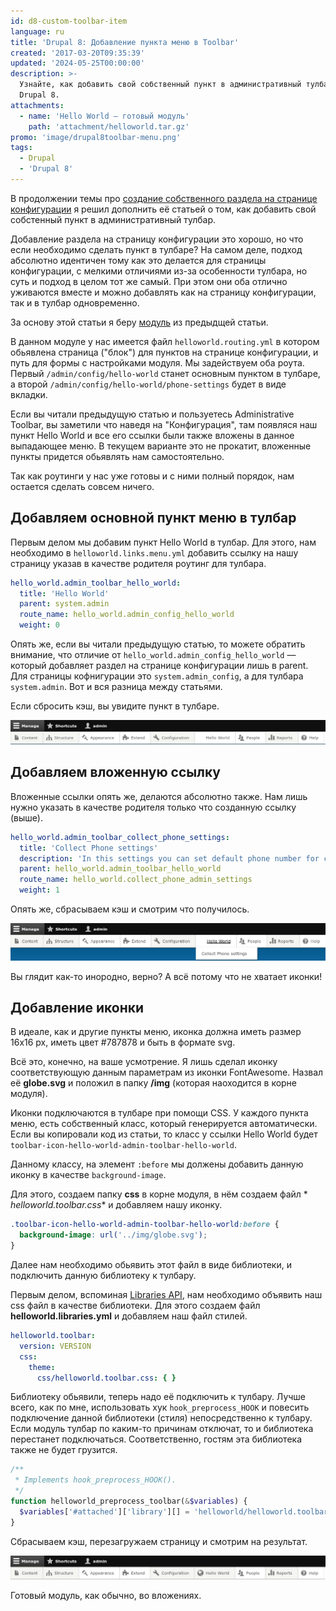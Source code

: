 ```yaml
---
id: d8-custom-toolbar-item
language: ru
title: 'Drupal 8: Добавление пункта меню в Toolbar'
created: '2017-03-20T09:35:39'
updated: '2024-05-25T00:00:00'
description: >-
  Узнайте, как добавить свой собственный пункт в административный тулбар
  Drupal 8.
attachments:
  - name: 'Hello World — готовый модуль'
    path: 'attachment/helloworld.tar.gz'
promo: 'image/drupal8toolbar-menu.png'
tags:
  - Drupal
  - 'Drupal 8'
---
```


В продолжении темы про 
[создание собственного раздела на странице конфигурации][d8-custom-configure-section]
я решил дополнить её статьей о том, как добавить свой собстенный пункт в 
административный тулбар.

Добавление раздела на страницу конфигурации это хорошо, но что если необходимо
сделать пункт в тулбаре? На самом деле, подход абсолютно идентичен тому как это
делается для страницы конфигурации, с мелкими отличиями из-за особенности
тулбара, но суть и подход в целом тот же самый. При этом они оба отлично
уживаются вместе и можно добавлять как на страницу конфигурации, так и в тулбар
одновременно.

За основу этой статьи я
беру [модуль](/sites/default/files/blog/attachment/2017/3/17/hello%20and%20csv.tar.gz)
из предыдщей статьи.

В данном модуле у нас имеется файл `helloworld.routing.yml` в котором обьявлена
страница ("блок") для пунктов на странице конфигурации, и путь для формы с
настройками модуля. Мы задействуем оба роута. Первый `/admin/config/hello-world`
станет основным пунктом в тулбаре, а
второй `/admin/config/hello-world/phone-settings` будет в виде вкладки.

Если вы читали предыдущую статью и пользуетесь Administrative Toolbar, вы
заметили что наведя на "Конфигурация", там появляся наш пункт Hello World и все
его ссылки были также вложены в данное выпадающее меню. В текущем варианте это
не прокатит, вложенные пункты придется обьявлять нам самостоятельно.

Так как роутинги у нас уже готовы и с ними полный порядок, нам остается сделать
совсем ничего.

## Добавляем основной пункт меню в тулбар

Первым делом мы добавим пункт Hello World в тулбар. Для этого, нам необходимо
в `helloworld.links.menu.yml` добавить ссылку на нашу страницу указав в качестве
родителя роутинг для тулбара.

```yaml {"header":"helloworld.links.menu.yml"}
hello_world.admin_toolbar_hello_world:
  title: 'Hello World'
  parent: system.admin
  route_name: hello_world.admin_config_hello_world
  weight: 0
```

Опять же, если вы читали предыдущую статью, то можете обратить внимание, что
отличие от `hello_world.admin_config_hello_world` — который добавляет раздел на
странице конфигурации лишь в parent. Для страницы кофнигурации
это `system.admin_config`, а для тулбара `system.admin`. Вот и вся разница между
статьями.

Если сбросить кэш, вы увидите пункт в тулбаре.

![Toolbar - один пункт.](image/toolbar-1.png)

## Добавляем вложенную ссылку

Вложенные ссылки опять же, делаются абсолютно также. Нам лишь нужно указать в
качестве родителя только что созданную ссылку (выше).

```yaml {"header":"helloworld.links.menu.yml"}
hello_world.admin_toolbar_collect_phone_settings:
  title: 'Collect Phone settings'
  description: 'In this settings you can set default phone number for collect phone form.'
  parent: hello_world.admin_toolbar_hello_world
  route_name: hello_world.collect_phone_admin_settings
  weight: 1
```

Опять же, сбрасываем кэш и смотрим что получилось.

![Toolbar - вложенная ссылка.](image/toolbar-2.png)

Вы глядит как-то инородно, верно? А всё потому что не хватает иконки!

## Добавление иконки

В идеале, как и другие пункты меню, иконка должна иметь размер 16x16 px, иметь
цвет #787878 и быть в формате svg.

Всё это, конечно, на ваше усмотрение. Я лишь сделал иконку соответствующую
данным параметрам из иконки FontAwesome. Назвал её **globe.svg** и положил в
папку **/img** (которая наоходится в корне модуля).

Иконки подключаются в тулбаре при помощи CSS. У каждого пункта меню, есть
собственный класс, который генерируется автоматически. Если вы копировали код из
статьи, то класс у ссылки Hello World
будет `toolbar-icon-hello-world-admin-toolbar-hello-world`.

Данному классу, на элемент `:before` мы должены добавить данную иконку в
качестве `background-image`.

Для этого, создаем папку **css** в корне модуля, в нём создаем файл *
*helloworld.toolbar.css** и добавляем нашу иконку.

```css {"header":"css/helloworld.toolbar.css"}
.toolbar-icon-hello-world-admin-toolbar-hello-world:before {
  background-image: url('../img/globe.svg');
}
```

Далее нам необходимо обьявить этот файл в виде библиотеки, и подключить данную
библиотеку к тулбару.

Первым делом, вспоминая [Libraries API][d8-libraries-api], нам необходимо 
объявить наш css файл в качестве библиотеки. Для этого создаем файл 
**helloworld.libraries.yml** и добавляем наш файл стилей.

```yml {"header":"helloworld.libraries.yml"}
helloworld.toolbar:
  version: VERSION
  css:
    theme:
      css/helloworld.toolbar.css: { }
```

Библиотеку обьявили, теперь надо её подключить к тулбару. Лучше всего, как по
мне, использовать хук `hook_preprocess_HOOK` и повесить подключение данной
библиотеки (стиля) непосредственно к тулбару. Если модуль тулбар по каким-то
причинам отключат, то и библиотека перестанет подключаться. Соответственно,
гостям эта библиотека также не будет грузится.

```php {"header":"helloworld.module"}
/**
 * Implements hook_preprocess_HOOK().
 */
function helloworld_preprocess_toolbar(&$variables) {
  $variables['#attached']['library'][] = 'helloworld/helloworld.toolbar';
}
```

Сбрасываем кэш, перезагружаем страницу и смотрим на результат.

![Toolbar с иконкой](image/toolbar.png)

Готовый модуль, как обычно, во вложениях.

[d8-custom-configure-section]: ../../../../2017/03/17/d8-custom-configure-section/index.ru.md
[d8-libraries-api]: ../../../../2015/10/15/d8-libraries-api/index.ru.md
